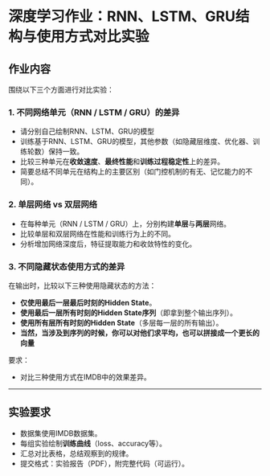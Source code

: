# 深度学习作业：RNN、LSTM、GRU结构与使用方式对比实验

## 作业内容
围绕以下三个方面进行对比实验：

### 1. 不同网络单元（RNN / LSTM / GRU）的差异
- 请分别自己绘制RNN、LSTM、GRU的模型
- 训练基于RNN、LSTM、GRU的模型，其他参数（如隐藏层维度、优化器、训练轮数）保持一致。
- 比较三种单元在**收敛速度**、**最终性能**和**训练过程稳定性**上的差异。
- 简要总结不同单元在结构上的主要区别（如门控机制的有无、记忆能力的不同）。

### 2. 单层网络 vs 双层网络
- 在每种单元（RNN / LSTM / GRU）上，分别构建**单层**与**两层**网络。
- 比较单层和双层网络在性能和训练行为上的不同。
- 分析增加网络深度后，特征提取能力和收敛特性的变化。

### 3. 不同隐藏状态使用方式的差异
在输出时，比较以下三种使用隐藏状态的方法：
- **仅使用最后一层最后时刻的Hidden State**。
- **使用最后一层所有时刻的Hidden State序列**（即拿到整个输出序列）。
- **使用所有层所有时刻的Hidden State**（多层每一层的所有输出）。
- **当然，当涉及到序列的时候，你可以对他们求平均，也可以拼接成一个更长的向量**

要求：
- 对比三种使用方式在IMDB中的效果差异。
---

## 实验要求
- 数据集使用IMDB数据集。
- 每组实验绘制**训练曲线**（loss、accuracy等）。
- 汇总对比表格，总结观察到的规律。
- 提交格式：实验报告（PDF），附完整代码（可运行）。
